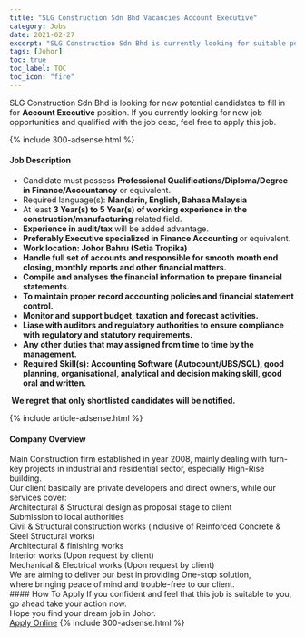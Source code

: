 ```yaml
---
title: "SLG Construction Sdn Bhd Vacancies Account Executive" 
category: Jobs 
date: 2021-02-27 
excerpt: "SLG Construction Sdn Bhd is currently looking for suitable person to fill in the Account Executive which based in Johor" 
tags: [Johor] 
toc: true 
toc_label: TOC 
toc_icon: "fire" 
--- 
```


<p>SLG Construction Sdn Bhd is looking for new potential candidates to fill in for <b>Account Executive</b> position. If you currently looking for new job opportunities and qualified with the job desc, feel free to apply this job.
</p>{% include 300-adsense.html %} 
<div><div><h4>Job Description</h4></div><div><div><span><div><ul><li>Candidate must possess <strong>Professional Qualifications/Diploma/Degree in Finance/Accountancy</strong> or equivalent.</li><li>Required language(s):&#160;<strong>Mandarin, English, Bahasa Malaysia</strong></li><li>At least <strong>3&#160;Year(s) to 5 Year(s) of working experience in the construction/manufacturing</strong> related field.</li><li><strong>Experience in audit/tax</strong> will be added advantage.</li><li><strong>Preferably Executive specialized in Finance Accounting </strong>or equivalent.</li><li><strong>Work location: Johor Bahru (Setia Tropika)</strong></li><li><strong>Handle full set of accounts and responsible for smooth month end closing, monthly reports and other financial matters.</strong></li><li><strong>Compile and analyses the financial information to prepare financial statements.</strong></li><li><strong>To maintain proper record accounting policies and financial statement control.</strong></li><li><strong>Monitor and support budget, taxation and forecast activities.</strong></li><li><strong>Liase with auditors and regulatory authorities to ensure compliance with regulatory and statutory requirements.</strong></li><li><strong>Any other duties that may assigned from time to time by the management.</strong></li><li><strong>Required Skill(s): Accounting Software (Autocount/UBS/SQL), good planning, organisational, analytical and decision making skill, good oral and written.&#160;</strong></li></ul><p><strong>&#160;We regret that only shortlisted candidates will be notified.</strong></p></div></span></div></div></div> 
{% include article-adsense.html %} 
<div><div><h4>Company Overview</h4></div><div><div><span><div><div>Main&#160;Construction firm established in&#160;year 2008, mainly dealing with turn-key projects in industrial and residential sector, especially High-Rise building.</div>
<div>Our client basically are private developers and direct owners, while our services cover:</div>
<div>Architectural &amp; Structural design as proposal stage to client</div>
<div>Submission to local authorities</div>
<div>Civil &amp; Structural construction works (inclusive of Reinforced Concrete &amp; Steel Structural works)</div>
<div>Architectural&#160;&amp; finishing works</div>
<div>Interior works (Upon request by client)</div>
<div>Mechanical &amp; Electrical works (Upon request by client)</div>
<div>We are aiming to deliver our best in providing One-stop solution, where&#160;bringing peace of mind and&#160;trouble-free to&#160;our client.</div></div></span></div></div></div> 
#### How To Apply 
If you confident and feel that this job is suitable to you, go ahead take your action now. <br/> 
Hope you find your dream job in Johor. <br/> 
<a href="https://www.jobstreet.com.my/en/job/account-executive-4488296?jobId=jobstreet-my-job-4488296&" class="btn btn--info" target="_blank" rel="nofollow noopenner">Apply Online</a> 
{% include 300-adsense.html %} 